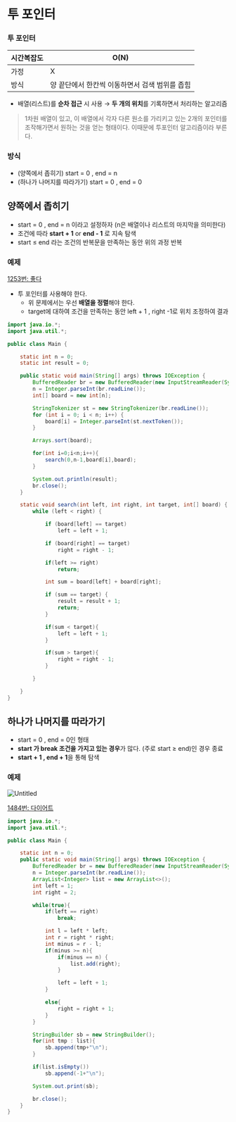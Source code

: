 # 투 포인터

### 투 포인터

| 시간복잡도 | O(N) |
| --- | --- |
| 가정 | X |
| 방식 | 양 끝단에서 한칸씩 이동하면서 검색 범위를 좁힘 |
- 배열(리스트)를 **순차 접근** 시 사용 → **두 개의 위치**를 기록하면서 처리하는 알고리즘

> 1차원 배열이 있고, 이 배열에서 각자 다른 원소를 가리키고 있는 2개의 포인터를 조작해가면서 원하는 것을 얻는 형태이다. 이때문에 투포인터 알고리즘이라 부른다.
>

### 방식

- (양쪽에서 좁히기) start = 0 , end = n
- (하나가 나머지를 따라가기) start = 0 , end = 0

## 양쪽에서 좁히기

- start = 0 , end = n 이라고 설정하자 (n은 배열이나 리스트의 마지막을 의미한다)
- 조건에 따라 **start + 1** or **end - 1** 로 지속 탐색
- start ≤ end 라는 조건의 반복문을 만족하는 동안 위의 과정 반복

### 예제

[1253번: 좋다](https://www.acmicpc.net/problem/1253)

- 투 포인터를 사용해야 한다.
    - 위 문제에서는 우선 **배열을 정렬**해야 한다.
    - target에 대하여 조건을 만족하는 동안 left + 1 , right -1로 위치 조정하여 결과

```java
import java.io.*;
import java.util.*;

public class Main {

    static int n = 0;
    static int result = 0;

    public static void main(String[] args) throws IOException {
        BufferedReader br = new BufferedReader(new InputStreamReader(System.in));
        n = Integer.parseInt(br.readLine());
        int[] board = new int[n];

        StringTokenizer st = new StringTokenizer(br.readLine());
        for (int i = 0; i < n; i++) {
            board[i] = Integer.parseInt(st.nextToken());
        }

        Arrays.sort(board);

        for(int i=0;i<n;i++){
            search(0,n-1,board[i],board);
        }

        System.out.println(result);
        br.close();
    }

    static void search(int left, int right, int target, int[] board) {
        while (left < right) {

            if (board[left] == target)
                left = left + 1;

            if (board[right] == target)
                right = right - 1;

            if(left >= right)
                return;

            int sum = board[left] + board[right];

            if (sum == target) {
                result = result + 1;
                return;
            }

            if(sum < target){
                left = left + 1;
            }

            if(sum > target){
                right = right - 1;
            }

        }

    }
}
```

## 하나가 나머지를 따라가기

- start = 0 , end = 0인 형태
- **start 가 break 조건을 가지고 있는 경우**가 많다. (주로 start ≥ end)인 경우 종료
- **start + 1 , end + 1**을 통해 탐색

### 예제

![Untitled](https://user-images.githubusercontent.com/84346055/271763170-9a3183f9-4ca9-432b-9230-71914ae10a99.png)

[1484번: 다이어트](https://www.acmicpc.net/problem/1484)

```java
import java.io.*;
import java.util.*;

public class Main {

    static int n = 0;
    public static void main(String[] args) throws IOException {
        BufferedReader br = new BufferedReader(new InputStreamReader(System.in));
        n = Integer.parseInt(br.readLine());
        ArrayList<Integer> list = new ArrayList<>();
        int left = 1;
        int right = 2;

        while(true){
            if(left == right)
                break;

            int l = left * left;
            int r = right * right;
            int minus = r - l;
            if(minus >= n){
                if(minus == n) {
                    list.add(right);
                }

                left = left + 1;
            }

            else{
                right = right + 1;
            }
        }

        StringBuilder sb = new StringBuilder();
        for(int tmp : list){
            sb.append(tmp+"\n");
        }

        if(list.isEmpty())
            sb.append(-1+"\n");

        System.out.print(sb);

        br.close();
    }
}
```
